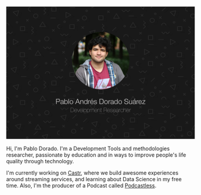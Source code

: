[![Pablo Andrés Dorado Suárez](./background.png)](https://pablodorado.com)

Hi, I'm Pablo Dorado. I'm a Development Tools and methodologies researcher, passionate by education and in ways to improve people's life quality through technology.

I'm currently working on [Castr](https://castr.io), where we build awesome experiences around streaming services, and learning about Data Science in my free time. Also, I'm the producer of a Podcast called [Podcastless](https://podcastless.com).

<!--
**pandres95/pandres95** is a ✨ _special_ ✨ repository because its `README.md` (this file) appears on your GitHub profile.

Here are some ideas to get you started:

- 🌱 I’m currently learning ...
- 👯 I’m looking to collaborate on ...
- 🤔 I’m looking for help with ...
- 💬 Ask me about ...
- 📫 How to reach me: ...
- 😄 Pronouns: ...
- ⚡ Fun fact: ...
-->
